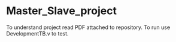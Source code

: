 # Master_Slave_project
To understand project read PDF attached to repository.
To run use DevelopmentTB.v to test.
